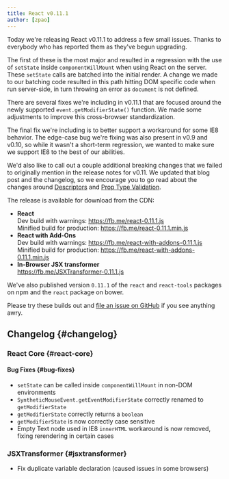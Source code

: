 ```yaml
---
title: React v0.11.1
author: [zpao]
---
```


Today we're releasing React v0.11.1 to address a few small issues. Thanks to everybody who has reported them as they've begun upgrading.

The first of these is the most major and resulted in a regression with the use of `setState` inside `componentWillMount` when using React on the server. These `setState` calls are batched into the initial render. A change we made to our batching code resulted in this path hitting DOM specific code when run server-side, in turn throwing an error as `document` is not defined.

There are several fixes we're including in v0.11.1 that are focused around the newly supported `event.getModifierState()` function. We made some adjustments to improve this cross-browser standardization.

The final fix we're including is to better support a workaround for some IE8 behavior. The edge-case bug we're fixing was also present in v0.9 and v0.10, so while it wasn't a short-term regression, we wanted to make sure we support IE8 to the best of our abilities.

We'd also like to call out a couple additional breaking changes that we failed to originally mention in the release notes for v0.11. We updated that blog post and the changelog, so we encourage you to go read about the changes around [Descriptors](/blog/2014/07/17/react-v0.11.html#descriptors) and [Prop Type Validation](/blog/2014/07/17/react-v0.11.html#prop-type-validation).

The release is available for download from the CDN:

- **React**  
  Dev build with warnings: <https://fb.me/react-0.11.1.js>  
  Minified build for production: <https://fb.me/react-0.11.1.min.js>
- **React with Add-Ons**  
  Dev build with warnings: <https://fb.me/react-with-addons-0.11.1.js>  
  Minified build for production: <https://fb.me/react-with-addons-0.11.1.min.js>
- **In-Browser JSX transformer**  
  <https://fb.me/JSXTransformer-0.11.1.js>

We've also published version `0.11.1` of the `react` and `react-tools` packages on npm and the `react` package on bower.

Please try these builds out and [file an issue on GitHub](https://github.com/facebook/react/issues/new) if you see anything awry.

## Changelog {#changelog}

### React Core {#react-core}

#### Bug Fixes {#bug-fixes}

- `setState` can be called inside `componentWillMount` in non-DOM environments
- `SyntheticMouseEvent.getEventModifierState` correctly renamed to `getModifierState`
- `getModifierState` correctly returns a `boolean`
- `getModifierState` is now correctly case sensitive
- Empty Text node used in IE8 `innerHTML` workaround is now removed, fixing rerendering in certain cases

### JSXTransformer {#jsxtransformer}

- Fix duplicate variable declaration (caused issues in some browsers)
